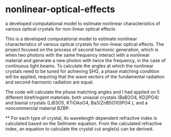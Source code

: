 # nonlinear-optical-effects
a developed computational model to estimate nonlinear characteristics of various optical crystals for non-linear optical effects


This is a developed computational model to estimate nonlinear characteristics of various optical crystals for non-linear optical effects. The project focused on the process of second harmonic generation, which is when two photons with the same frequency interact with a nonlinear material and generate a new photon with twice the frequency, in the case of continuous light beams. To calculate the angles at which the nonlinear crystals need to be tuned for achieving SHG, a phase matching condition will be applied, requiring that the wave vectors of the fundamental radiation and second-harmonic radiation are equal. 

The code will calculate the phase matching angles and I had applied on 5 different birefringent materials: both uniaxial crystals (BaB2O4, KD2PO4) and biaxial crystals (LiB3O5, KTiOAsO4, Ba3(ZnB5O10)PO4 ), and a noncommercial material BZBP.

** For each type of crystal, its wavelength dependent refractive index is calculated based on the Sellmeier equation. From the calculated refractive index, an equation to calculate the crystal cut angle(s) can be derived. 
